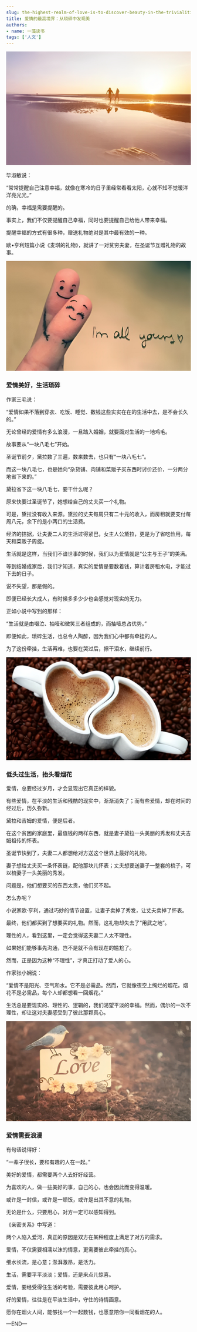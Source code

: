 ```yaml
---
slug: the-highest-realm-of-love-is-to-discover-beauty-in-the-trivialities
title: 爱情的最高境界：从琐碎中发现美
authors:
- name: 一藻读书
tags: ['人文']
---
```


![Docusaurus Plushie](./0.jpg)

毕淑敏说：

“常常提醒自己注意幸福，就像在寒冷的日子里经常看看太阳，心就不知不觉暖洋洋亮光光。”

的确，幸福是需要提醒的。

事实上，我们不仅要提醒自己幸福，同时也要提醒自己给他人带来幸福。

提醒幸福的方式有很多种，赠送礼物绝对是其中最有效的一种。

欧•亨利短篇小说《麦琪的礼物》，就讲了一对贫穷夫妻，在圣诞节互赠礼物的故事。

![Docusaurus Plushie](./1.jpg)


<div style={{textAlign: 'center', color: '#FF8C00'}}>  
  <h3>爱情美好，生活琐碎</h3>
</div>

作家三毛说：

“爱情如果不落到穿衣、吃饭、睡觉、数钱这些实实在在的生活中去，是不会长久的。”

无论曾经的爱情有多么浪漫，一旦踏入婚姻，就要面对生活的一地鸡毛。

故事要从“一块八毛七”开始。

圣诞节前夕，黛拉数了三遍，数来数去，也只有“一块八毛七”。

而这一块八毛七，也是她向“杂货铺、肉铺和菜贩子买东西时讨价还价，一分两分地省下来的。”

黛拉省下这一块八毛七，要干什么呢？

原来快要过圣诞节了，她想给自己的丈夫买一个礼物。

可是，黛拉没有收入来源。黛拉的丈夫每周只有二十元的收入，而房租就要支付每周八元，余下的是小两口的生活费。

经济的拮据，让夫妻二人的生活过得紧巴，女主人公黛拉，更是为了省吃俭用，每天和菜贩子周旋。

生活就是这样，当我们不谙世事的时候，我们以为爱情就是“公主与王子”的美满。

等到结婚成家后，我们才知道，真实的爱情是要数着钱，算计着房租水电，才能过下去的日子。

说不失望，那是假的。

即便已经长大成人，有时候多多少少也会感觉对现实的无力。

正如小说中写到的那样：

“生活就是由啜泣、抽噎和微笑三者组成的，而抽噎总占优势。”

即便如此，琐碎生活，也总令人陶醉，因为我们心中都有牵挂的人。

为了这份牵挂，生活再难，也要在哭过后，擦干泪水，继续前行。

![Docusaurus Plushie](./2.jpg)


<div style={{textAlign: 'center', color: '#FF8C00'}}>  
  <h3>低头过生活，抬头看烟花</h3>
</div>

爱情，总要经过岁月，才会显现出它真正的样貌。

有些爱情，在平淡的生活和残酷的现实中，渐渐消失了；而有些爱情，却在时间的经过后，历久弥新。

黛拉和吉姆的爱情，便是后者。

在这个贫困的家庭里，最值钱的两样东西，就是妻子黛拉一头美丽的秀发和丈夫吉姆祖传的怀表。

圣诞节快到了，夫妻二人都想给对方送这个世界上最好的礼物。

妻子想给丈夫买一条怀表链，配他那块儿怀表；丈夫想要送妻子一整套的梳子，可以梳妻子一头美丽的秀发。

问题是，他们想要买的东西太贵，他们买不起。

怎么办呢？

小说家欧·亨利，通过巧妙的情节设置，让妻子卖掉了秀发，让丈夫卖掉了怀表。

最终，他们都买到了想要买的礼物。然而，这礼物却失去了“用武之地”。

理性的人，看到这里，一定会觉得这夫妻二人太不理性。

如果她们能够事先沟通，岂不是就不会有现在的尴尬了。

然而，正是因为这种“不理性”，才真正打动了爱人的心。

作家张小娴说：

“爱情不是阳光、空气和水。它不是必需品。然而，它就像夜空上绚烂的烟花。烟花不是必需品，每个人却都想看一回烟花。”

生活总是要现实的、理性的、逻辑的，我们渴望平淡的幸福。然而，偶尔的一次不理性，却让这对夫妻感受到了彼此那颗真心。

![Docusaurus Plushie](./3.jpg)


<div style={{textAlign: 'center', color: '#FF8C00'}}>  
  <h3>爱情需要浪漫</h3>
</div>

有句话说得好：

“一辈子很长，要和有趣的人在一起。”

美好的爱情，都需要两个人去好好经营。

为喜欢的人，做一些美好的事，自己的心，也会因此而变得温暖。

或许是一封信，或许是一顿饭，或许是出其不意的礼物。

无论是什么，只要用心，对方一定可以感知得到。

《亲密关系》中写道：

两个人陷入爱河，真正的原因是双方在某种程度上满足了对方的需求。

爱情，不仅需要相濡以沫的情意，更需要彼此牵挂的真心。

细水长流，是心意；澎湃激昂，是活力。

生活，需要平平淡淡；爱情，还是来点儿惊喜。

爱情，要经受得住生活的考验，需要彼此用心呵护。

好的爱情，往往是在平淡生活中，守住的诗情画意。

愿你在烟火人间，能够找一个一起数钱，也愿意陪你一同看烟花的人。




—END—




